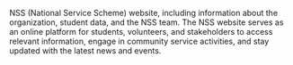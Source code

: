 NSS (National Service Scheme)
website, including information about the organization, student data, and the NSS team. The
NSS website serves as an online platform for students, volunteers, and stakeholders to access
relevant information, engage in community service activities, and stay updated with the latest
news and events.
